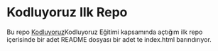# Kodluyoruz Ilk Repo
Bu repo [Kodluyoruz](https://kodluyoruz.org)Kodluyoruz Eğitimi kapsamında açtığım ilk repo içerisinde bir adet README dosyası bir adet te index.html barındırıyor.
